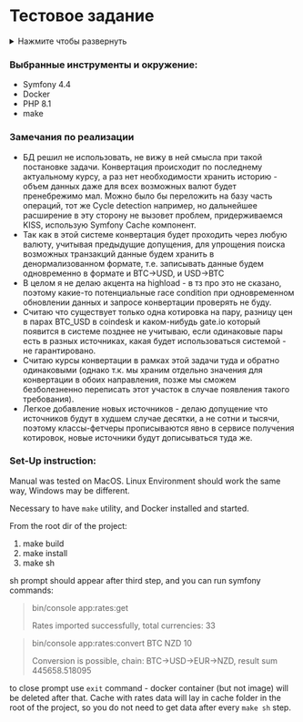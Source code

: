 # Тестовое задание
<details>
<summary>Нажмите чтобы развернуть</summary>

### Дано

2 источника котировок:

https://www.ecb.europa.eu/stats/eurofxref/eurofxref-daily.xml - котировки ecb для разных валют

https://api.coindesk.com/v1/bpi/historical/close.json - котировки для биткоинов в долларах

### Нужно

Написать конвертер валют на symfony:

1) Написать команду для импорта данных из этих источников (Предусмотреть возможность легкого добавления новых источников).

2) Написать консольную команду для конвертации валют. Если нет прямой конвертации, то пытаться конвертировать через другую валюту. Команда принимает на вход 3 параметра: сумму, которую нужно конвертировать и 2 валюты from и to. Команда может выдавать результат конвертации в произвольном виде, например “1 BTC = 32747.77 EUR”.
</details>

### Выбранные инструменты и окружение:
- Symfony 4.4
- Docker
- PHP 8.1
- make

### Замечания по реализации
- БД решил не использовать, не вижу в ней смысла при такой постановке задачи. Конвертация происходит по последнему актуальному курсу, а раз нет необходимости хранить историю - объем данных даже для всех возможных валют будет пренебрежимо мал. Можно было бы переложить на базу часть операций, тот же Cycle detection например, но дальнейшее расширение в эту сторону не вызовет проблем, придерживаемся KISS, использую Symfony Cache компонент.
- Так как в этой системе конвертация будет проходить через любую валюту, учитывая предыдущие допущения, для упрощения поиска возможных транзакций данные будем хранить в денормализованном формате, т.е. записывать данные будем одновременно в формате и BTC->USD, и USD->BTC
- В целом я не делаю акцента на highload - в тз про это не сказано, поэтому какие-то потенциальные race condition при одновременном обновлении данных и запросе конвертации проверять не буду.
- Считаю что существует только одна котировка на пару, разницу цен в парах BTC_USD в coindesk и каком-нибудь gate.io который появится в системе позднее не учитываю, если одинаковые пары есть в разных источниках, какая будет использоваться системой - не гарантировано.
- Считаю курсы конвертации в рамках этой задачи туда и обратно одинаковыми (однако т.к. мы храним отдельно значения для конвертации в обоих направления, позже мы сможем безболезненно переписать этот участок в случае появления такого требования).
- Легкое добавление новых источников - делаю допущение что источников будут в худшем случае десятки, а не сотни и тысячи, поэтому классы-фетчеры прописываются явно в сервисе получения котировок, новые источники будут дописываться туда же.

### Set-Up instruction:
Manual was tested on MacOS. Linux Environment should work the same way, Windows may be different.

Necessary to have `make` utility, and Docker installed and started.

From the root dir of the project:
1. make build
2. make install
3. make sh

sh prompt should appear after third step, and you can run symfony commands:
> bin/console app:rates:get
> 
> Rates imported successfully, total currencies: 33

> bin/console app:rates:convert BTC NZD 10
> 
> Conversion is possible, chain: BTC->USD->EUR->NZD, result sum 445658.518095

to close prompt use `exit` command - docker container (but not image) will be deleted after that.
Cache with rates data will lay in cache folder in the root of the project, so you do not need to get data after every `make sh` step.
